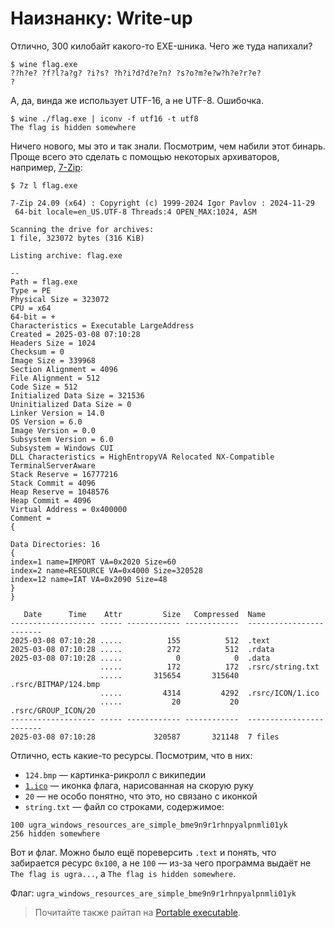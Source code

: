 # Наизнанку: Write-up

Отлично, 300 килобайт какого-то EXE-шника. Чего же туда напихали?

```shell
$ wine flag.exe
??h?e? ?f?l?a?g? ?i?s? ?h?i?d?d?e?n? ?s?o?m?e?w?h?e?r?e?
?
```

А, да, винда же использует UTF-16, а не UTF-8. Ошибочка.

```shell
$ wine ./flag.exe | iconv -f utf16 -t utf8
The flag is hidden somewhere
```

Ничего нового, мы это и так знали. Посмотрим, чем набили этот бинарь. Проще всего это сделать с помощью некоторых архиваторов, например, [7-Zip](https://www.7-zip.org/):

```shell
$ 7z l flag.exe

7-Zip 24.09 (x64) : Copyright (c) 1999-2024 Igor Pavlov : 2024-11-29
 64-bit locale=en_US.UTF-8 Threads:4 OPEN_MAX:1024, ASM

Scanning the drive for archives:
1 file, 323072 bytes (316 KiB)

Listing archive: flag.exe

--
Path = flag.exe
Type = PE
Physical Size = 323072
CPU = x64
64-bit = +
Characteristics = Executable LargeAddress
Created = 2025-03-08 07:10:28
Headers Size = 1024
Checksum = 0
Image Size = 339968
Section Alignment = 4096
File Alignment = 512
Code Size = 512
Initialized Data Size = 321536
Uninitialized Data Size = 0
Linker Version = 14.0
OS Version = 6.0
Image Version = 0.0
Subsystem Version = 6.0
Subsystem = Windows CUI
DLL Characteristics = HighEntropyVA Relocated NX-Compatible TerminalServerAware
Stack Reserve = 16777216
Stack Commit = 4096
Heap Reserve = 1048576
Heap Commit = 4096
Virtual Address = 0x400000
Comment = 
{

Data Directories: 16
{
index=1 name=IMPORT VA=0x2020 Size=60
index=2 name=RESOURCE VA=0x4000 Size=320528
index=12 name=IAT VA=0x2090 Size=48
}
}

   Date      Time    Attr         Size   Compressed  Name
------------------- ----- ------------ ------------  ------------------------
2025-03-08 07:10:28 .....          155          512  .text
2025-03-08 07:10:28 .....          272          512  .rdata
2025-03-08 07:10:28 .....            0            0  .data
                    .....          172          172  .rsrc/string.txt
                    .....       315654       315640  .rsrc/BITMAP/124.bmp
                    .....         4314         4292  .rsrc/ICON/1.ico
                    .....           20           20  .rsrc/GROUP_ICON/20
------------------- ----- ------------ ------------  ------------------------
2025-03-08 07:10:28             320587       321148  7 files
```

Отлично, есть какие-то ресурсы. Посмотрим, что в них:

- `124.bmp` — картинка-рикролл с википедии
- [`1.ico`](./src/icon.ico) — иконка флага, нарисованная на скорую руку
- `20` — не особо понятно, что это, но связано с иконкой
- `string.txt` — файл со строками, содержимое:

```
100 ugra_windows_resources_are_simple_bme9n9r1rhnpyalpnmli01yk
256 hidden somewhere
```

Вот и флаг. Можно было ещё пореверсить `.text` и понять, что забирается ресурс `0x100`, а не `100` — из-за чего программа выдаёт не `The flag is ugra...`, а `The flag is hidden somewhere`.

Флаг: `ugra_windows_resources_are_simple_bme9n9r1rhnpyalpnmli01yk`

> Почитайте также райтап на [Portable executable](../portableexecutable/).

